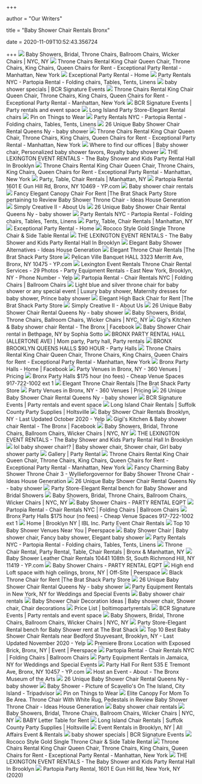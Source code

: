 +++
        
author = "Our Writers"
        
title = "Baby Shower Chair Rentals Bronx"
        
date = 2020-11-09T10:52:43.356724
        
+++
[ ![](https://www.abbottspartyrental.com/image/133006619.png)](https://www.abbottspartyrental.com/image/133006619.png) Baby Showers, Bridal, Throne Chairs, Ballroom Chairs, Wicker Chairs | NYC,  NY
[ ![](http://nebula.wsimg.com/fb90da8591c5f03606abde0bebe7a181?AccessKeyId=C7245BFDD59D428517FB&disposition=0&alloworigin=1)](http://nebula.wsimg.com/fb90da8591c5f03606abde0bebe7a181?AccessKeyId=C7245BFDD59D428517FB&disposition=0&alloworigin=1) Throne Chairs Rental King Chair Queen Chair, Throne Chairs, King Chairs,  Queen Chairs for Rent - Exceptional Party Rental - Manhattan, New York
[ ![](http://nebula.wsimg.com/b1e49232d2f3bba4c7384fe7d5f0bb04?AccessKeyId=C7245BFDD59D428517FB&disposition=0&alloworigin=1)](http://nebula.wsimg.com/b1e49232d2f3bba4c7384fe7d5f0bb04?AccessKeyId=C7245BFDD59D428517FB&disposition=0&alloworigin=1) Exceptional Party Rental - Home
[ ![](https://partopiarental.com/wp-content/uploads/2019/04/table-slider-2.jpg)](https://partopiarental.com/wp-content/uploads/2019/04/table-slider-2.jpg) Party Rentals NYC - Partopia Rental - Folding chairs, Tables, Tents, Linens
[ ![](http://bcrrental.com/home/wp-content/uploads/2015/11/baby-boom-package1.jpg)](http://bcrrental.com/home/wp-content/uploads/2015/11/baby-boom-package1.jpg) baby shower specials | BCR Signature Events
[ ![](http://nebula.wsimg.com/2bb7fc4de5c08e3df0eb81fcec17b44d?AccessKeyId=C7245BFDD59D428517FB&disposition=0&alloworigin=1)](http://nebula.wsimg.com/2bb7fc4de5c08e3df0eb81fcec17b44d?AccessKeyId=C7245BFDD59D428517FB&disposition=0&alloworigin=1) Throne Chairs Rental King Chair Queen Chair, Throne Chairs, King Chairs,  Queen Chairs for Rent - Exceptional Party Rental - Manhattan, New York
[ ![](http://bcrrental.com/home/wp-content/uploads/2015/05/header2.jpg)](http://bcrrental.com/home/wp-content/uploads/2015/05/header2.jpg) BCR Signature Events | Party rentals and event space
[ ![](https://thebratshack.com/wp-content/uploads/2016/06/pinkyprincesschair.jpg)](https://thebratshack.com/wp-content/uploads/2016/06/pinkyprincesschair.jpg) Long Island Party Store-Elegant Rental chairs
[ ![](https://i.pinimg.com/originals/36/98/58/36985842612c3ba731b96c007cd43190.jpg)](https://i.pinimg.com/originals/36/98/58/36985842612c3ba731b96c007cd43190.jpg) Pin on Things to Wear
[ ![](https://partopiarental.com/wp-content/uploads/2019/04/background-slider1.jpg)](https://partopiarental.com/wp-content/uploads/2019/04/background-slider1.jpg) Party Rentals NYC - Partopia Rental - Folding chairs, Tables, Tents, Linens
[ ![](https://i.pinimg.com/736x/1b/68/5d/1b685d92d19e5ee11a562d7e0e99fb9a--angel-baby-shower-baby-shower-chair.jpg)](https://i.pinimg.com/736x/1b/68/5d/1b685d92d19e5ee11a562d7e0e99fb9a--angel-baby-shower-baby-shower-chair.jpg) 26 Unique Baby Shower Chair Rental Queens Ny - baby shower
[ ![](http://nebula.wsimg.com/9dad71a4d40de35af327ede4f9682906?AccessKeyId=C7245BFDD59D428517FB&disposition=0&alloworigin=1)](http://nebula.wsimg.com/9dad71a4d40de35af327ede4f9682906?AccessKeyId=C7245BFDD59D428517FB&disposition=0&alloworigin=1) Throne Chairs Rental King Chair Queen Chair, Throne Chairs, King Chairs,  Queen Chairs for Rent - Exceptional Party Rental - Manhattan, New York
[ ![](https://i.pinimg.com/originals/90/67/f2/9067f26b7f3e1e2b98fb55d1423bc105.jpg)](https://i.pinimg.com/originals/90/67/f2/9067f26b7f3e1e2b98fb55d1423bc105.jpg) Where to find our offices | Baby shower chair, Personalized baby shower  favors, Royalty baby shower
[ ![](http://eventzpartyroom.weebly.com/uploads/5/8/3/2/5832773/p569.png)](http://eventzpartyroom.weebly.com/uploads/5/8/3/2/5832773/p569.png) THE LEXINGTON EVENT RENTALS - The Baby Shower and Kids Party Rental Hall In  Brooklyn
[ ![](http://nebula.wsimg.com/8b0608148e8581bb05594dbcba230ac7?AccessKeyId=C7245BFDD59D428517FB&disposition=0&alloworigin=1)](http://nebula.wsimg.com/8b0608148e8581bb05594dbcba230ac7?AccessKeyId=C7245BFDD59D428517FB&disposition=0&alloworigin=1) Throne Chairs Rental King Chair Queen Chair, Throne Chairs, King Chairs,  Queen Chairs for Rent - Exceptional Party Rental - Manhattan, New York
[ ![](https://www.abbottspartyrental.com/image/118963988.jpg)](https://www.abbottspartyrental.com/image/118963988.jpg) Party, Table, Chair Rentals | Manhattan, NY
[ ![](https://i2.ypcdn.com/blob/8a84563e2a0c76377cce71364b70d5cd4a4ab189_400x260_crop.jpg)](https://i2.ypcdn.com/blob/8a84563e2a0c76377cce71364b70d5cd4a4ab189_400x260_crop.jpg) Partopia Rental 1601 E Gun Hill Rd, Bronx, NY 10469 - YP.com
[ ![](https://static.secure.website/wscfus/8965185/uploads/20150328_153107-1-1[1].jpg)](https://static.secure.website/wscfus/8965185/uploads/20150328_153107-1-1[1].jpg) Baby shower chair rentals
[ ![](http://whataboutfood.me/wp-content/uploads/2018/08/fancy-elegant-canopy-chair-for-rent-the-brat-shack-party-store-pertaining-to-review-baby-shower-throne-chair.jpg)](http://whataboutfood.me/wp-content/uploads/2018/08/fancy-elegant-canopy-chair-for-rent-the-brat-shack-party-store-pertaining-to-review-baby-shower-throne-chair.jpg) Fancy Elegant Canopy Chair For Rent |The Brat Shack Party Store pertaining  to Review Baby Shower Throne Chair - Ideas House Generation
[ ![](https://www.simplycreative2.com/s/cc_images/teaserbox_4227108339.jpg?t=1545143846)](https://www.simplycreative2.com/s/cc_images/teaserbox_4227108339.jpg?t=1545143846) Simply Creative II - About Us
[ ![](https://s-media-cache-ak0.pinimg.com/736x/bc/d6/7f/bcd67f2368733317d3903e18b199c8eb.jpg)](https://s-media-cache-ak0.pinimg.com/736x/bc/d6/7f/bcd67f2368733317d3903e18b199c8eb.jpg) 26 Unique Baby Shower Chair Rental Queens Ny - baby shower
[ ![](https://partopiarental.com/wp-content/uploads/2020/01/silver-ballroom-white-cushion-min.jpg)](https://partopiarental.com/wp-content/uploads/2020/01/silver-ballroom-white-cushion-min.jpg) Party Rentals NYC - Partopia Rental - Folding chairs, Tables, Tents, Linens
[ ![](https://www.abbottspartyrental.com/image/133005943.png)](https://www.abbottspartyrental.com/image/133005943.png) Party, Table, Chair Rentals | Manhattan, NY
[ ![](http://nebula.wsimg.com/89bae322c59f702214407e6e14236931?AccessKeyId=C7245BFDD59D428517FB&disposition=0&alloworigin=1)](http://nebula.wsimg.com/89bae322c59f702214407e6e14236931?AccessKeyId=C7245BFDD59D428517FB&disposition=0&alloworigin=1) Exceptional Party Rental - Home
[ ![](https://i1.wp.com/rentforeventnyc.com/wp-content/uploads/2018/08/gold-throne-table.jpg?fit=600%2C600)](https://i1.wp.com/rentforeventnyc.com/wp-content/uploads/2018/08/gold-throne-table.jpg?fit=600%2C600) Rococo Style Gold Single Throne Chair & Side Table Rental
[ ![](http://eventzpartyroom.weebly.com/uploads/5/8/3/2/5832773/p520.png)](http://eventzpartyroom.weebly.com/uploads/5/8/3/2/5832773/p520.png) THE LEXINGTON EVENT RENTALS - The Baby Shower and Kids Party Rental Hall In  Brooklyn
[ ![](http://whataboutfood.me/wp-content/uploads/2018/08/elite-baby-shower-chair-rental-bronx-lovely-baby-shower-chair-alternatives-in-baby-shower-alternatives.jpg)](http://whataboutfood.me/wp-content/uploads/2018/08/elite-baby-shower-chair-rental-bronx-lovely-baby-shower-chair-alternatives-in-baby-shower-alternatives.jpg) Elegant Baby Shower Alternatives - Ideas House Generation
[ ![](https://thebratshack.com/wp-content/uploads/2015/12/thronechairsm.jpg)](https://thebratshack.com/wp-content/uploads/2015/12/thronechairsm.jpg) Elegant Throne Chair Rentals |The Brat Shack Party Store
[ ![](https://i3.ypcdn.com/blob/8a58477e267186c9809efdef2c807635c496608e)](https://i3.ypcdn.com/blob/8a58477e267186c9809efdef2c807635c496608e) Pelican Ville Banquet HALL 3323 Merritt Ave, Bronx, NY 10475 - YP.com
[ ![](https://s3-media0.fl.yelpcdn.com/bphoto/9wZ10UnliK0hQsC_bMFbRg/348s.jpg)](https://s3-media0.fl.yelpcdn.com/bphoto/9wZ10UnliK0hQsC_bMFbRg/348s.jpg) Lexington Event Rentals Throne Chair Rental Services - 29 Photos - Party  Equipment Rentals - East New York, Brooklyn, NY - Phone Number - Yelp
[ ![](https://partopiarental.com/wp-content/uploads/2019/04/White-on-White-Throne.jpg)](https://partopiarental.com/wp-content/uploads/2019/04/White-on-White-Throne.jpg) Partopia Rental - Chair Rentals NYC | Folding Chairs | Ballroom Chairs
[ ![](https://i.pinimg.com/736x/f7/a5/41/f7a5411a127bdcf1c15d284f97ecd664--baby-shower-chair-boy-shower.jpg)](https://i.pinimg.com/736x/f7/a5/41/f7a5411a127bdcf1c15d284f97ecd664--baby-shower-chair-boy-shower.jpg) Light blue and silver throne chair for baby shower or any special event |  Luxury baby shower, Maternity dresses for baby shower, Prince baby shower
[ ![](https://thebratshack.com/wp-content/uploads/2017/03/pinkchairs-scaled.jpg)](https://thebratshack.com/wp-content/uploads/2017/03/pinkchairs-scaled.jpg) Elegant High Back Chair for Rent |The Brat Shack Party Store
[ ![](https://www.simplycreative2.com/s/cc_images/teaserbox_4227108287.jpg?t=1545143826)](https://www.simplycreative2.com/s/cc_images/teaserbox_4227108287.jpg?t=1545143826) Simply Creative II - About Us
[ ![](https://lh5.googleusercontent.com/proxy/sbWRwavvNxBLf61-Km_UOED9tbdCZR7dPKMXR_F0SLova2AYny8_Q1Uko0SZ9EsdDx1jmr0_KqR_6eG7pRBp7zL66kCxV2R8HPMlV9FtQNlKjQiiVHl8OPgcGomal5cW2uovRxE=s0-d)](https://lh5.googleusercontent.com/proxy/sbWRwavvNxBLf61-Km_UOED9tbdCZR7dPKMXR_F0SLova2AYny8_Q1Uko0SZ9EsdDx1jmr0_KqR_6eG7pRBp7zL66kCxV2R8HPMlV9FtQNlKjQiiVHl8OPgcGomal5cW2uovRxE=s0-d) 26 Unique Baby Shower Chair Rental Queens Ny - baby shower
[ ![](https://www.abbottspartyrental.com/image/133006622.jpg)](https://www.abbottspartyrental.com/image/133006622.jpg) Baby Showers, Bridal, Throne Chairs, Ballroom Chairs, Wicker Chairs | NYC,  NY
[ ![](https://lookaside.fbsbx.com/lookaside/crawler/media/?media_id=1367697283289452)](https://lookaside.fbsbx.com/lookaside/crawler/media/?media_id=1367697283289452) Gigi's Kitchen & Baby shower chair Rental - The Bronx | Facebook
[ ![](https://d28w2s5u3j4b6n.cloudfront.net/img/items/441/lg/24661.jpg)](https://d28w2s5u3j4b6n.cloudfront.net/img/items/441/lg/24661.jpg) Baby Shower Chair rental in Bethpage, NY by Sophia Sotto
[ ![](https://i.pinimg.com/originals/41/19/0b/41190bcde2abf442a690c741ff820dc4.jpg)](https://i.pinimg.com/originals/41/19/0b/41190bcde2abf442a690c741ff820dc4.jpg) BRONX PARTY RENTAL HALL (ALLERTONE AVE) | Mom party, Party hall, Party  rentals
[ ![](https://www.bronxbrooklynqueenshalls.com/uploads/6/1/4/4/61443617/61fcygx8wpl-sl1200_1_orig.jpg)](https://www.bronxbrooklynqueenshalls.com/uploads/6/1/4/4/61443617/61fcygx8wpl-sl1200_1_orig.jpg) BRONX BROOKLYN QUEENS HALLS $90 HOUR - Party Halls
[ ![](http://nebula.wsimg.com/6c1e858157e7cae762e11677f19260c5?AccessKeyId=C7245BFDD59D428517FB&disposition=0&alloworigin=1)](http://nebula.wsimg.com/6c1e858157e7cae762e11677f19260c5?AccessKeyId=C7245BFDD59D428517FB&disposition=0&alloworigin=1) Throne Chairs Rental King Chair Queen Chair, Throne Chairs, King Chairs,  Queen Chairs for Rent - Exceptional Party Rental - Manhattan, New York
[ ![](https://lookaside.fbsbx.com/lookaside/crawler/media/?media_id=1920178534918454)](https://lookaside.fbsbx.com/lookaside/crawler/media/?media_id=1920178534918454) Bronx Party Halls - Home | Facebook
[ ![](https://eventective-media.azureedge.net/2439660_md.jpg)](https://eventective-media.azureedge.net/2439660_md.jpg) Party Venues in Bronx, NY - 360 Venues | Pricing
[ ![](http://www.bronxpartyhall.com/uploads/6/1/4/4/61443617/01414-dvrzgpf0ceg-600x450_1_orig.jpg)](http://www.bronxpartyhall.com/uploads/6/1/4/4/61443617/01414-dvrzgpf0ceg-600x450_1_orig.jpg) Bronx Party Halls $175 hour (no fees) - Cheap Venue Spaces 917-722-1002 ext  1
[ ![](https://thebratshack.com/wp-content/uploads/2017/12/whitesilverthronechair.jpg)](https://thebratshack.com/wp-content/uploads/2017/12/whitesilverthronechair.jpg) Elegant Throne Chair Rentals |The Brat Shack Party Store
[ ![](https://eventective-media.azureedge.net/2439652_md.jpg)](https://eventective-media.azureedge.net/2439652_md.jpg) Party Venues in Bronx, NY - 360 Venues | Pricing
[ ![](https://s-media-cache-ak0.pinimg.com/736x/5c/e8/dc/5ce8dc700e0a73a24776c711a12a9dc1--baby-shower-chair-dream-baby.jpg)](https://s-media-cache-ak0.pinimg.com/736x/5c/e8/dc/5ce8dc700e0a73a24776c711a12a9dc1--baby-shower-chair-dream-baby.jpg) 26 Unique Baby Shower Chair Rental Queens Ny - baby shower
[ ![](http://bcrrental.com/home/wp-content/uploads/2015/09/header3.jpg)](http://bcrrental.com/home/wp-content/uploads/2015/09/header3.jpg) BCR Signature Events | Party rentals and event space
[ ![](https://www.pinkelephantpartyandtents.com/wp-content/themes/yootheme/cache/Screenshot-2019-01-15-11.48.15-c243e614.png)](https://www.pinkelephantpartyandtents.com/wp-content/themes/yootheme/cache/Screenshot-2019-01-15-11.48.15-c243e614.png) Long Island Chair Rentals | Suffolk County Party Supplies | Holtsville
[ ![](https://s3-media0.fl.yelpcdn.com/bphoto/fXZZseoaQshEPRvps1Z3wA/ls.jpg)](https://s3-media0.fl.yelpcdn.com/bphoto/fXZZseoaQshEPRvps1Z3wA/ls.jpg) Baby Shower Chair Rentals Brooklyn, NY - Last Updated October 2020 - Yelp
[ ![](https://lookaside.fbsbx.com/lookaside/crawler/media/?media_id=860210144038171)](https://lookaside.fbsbx.com/lookaside/crawler/media/?media_id=860210144038171) Gigi's Kitchen & Baby shower chair Rental - The Bronx | Facebook
[ ![](https://www.abbottspartyrental.com/image/133006613.jpg)](https://www.abbottspartyrental.com/image/133006613.jpg) Baby Showers, Bridal, Throne Chairs, Ballroom Chairs, Wicker Chairs | NYC,  NY
[ ![](http://eventzpartyroom.weebly.com/uploads/5/8/3/2/5832773/p521.png)](http://eventzpartyroom.weebly.com/uploads/5/8/3/2/5832773/p521.png) THE LEXINGTON EVENT RENTALS - The Baby Shower and Kids Party Rental Hall In  Brooklyn
[ ![](https://i.pinimg.com/originals/47/b6/d7/47b6d7ea6523777f1a9fdbe758ebcd29.jpg)](https://i.pinimg.com/originals/47/b6/d7/47b6d7ea6523777f1a9fdbe758ebcd29.jpg) lol baby shower chair!? | Baby shower chair, Shower chair, Girl baby shower  party
[ ![](https://partopiarental.com/wp-content/uploads/2019/05/letter-table.jpg)](https://partopiarental.com/wp-content/uploads/2019/05/letter-table.jpg) Gallery | Party Rental
[ ![](http://nebula.wsimg.com/aabcc98d0244c86a823f6ada151c20ab?AccessKeyId=C7245BFDD59D428517FB&disposition=0&alloworigin=1)](http://nebula.wsimg.com/aabcc98d0244c86a823f6ada151c20ab?AccessKeyId=C7245BFDD59D428517FB&disposition=0&alloworigin=1) Throne Chairs Rental King Chair Queen Chair, Throne Chairs, King Chairs,  Queen Chairs for Rent - Exceptional Party Rental - Manhattan, New York
[ ![](http://whataboutfood.me/wp-content/uploads/2018/08/fancy-charming-baby-shower-throne-chair-3-wyllieforgovernor-for-baby-shower-throne-chair.jpg)](http://whataboutfood.me/wp-content/uploads/2018/08/fancy-charming-baby-shower-throne-chair-3-wyllieforgovernor-for-baby-shower-throne-chair.jpg) Fancy Charming Baby Shower Throne Chair 3 - Wyllieforgovernor for Baby  Shower Throne Chair - Ideas House Generation
[ ![](https://i.pinimg.com/736x/32/68/35/32683584e8ffa2d16d29ca5e162642b1--shower-chair-sweet-.jpg)](https://i.pinimg.com/736x/32/68/35/32683584e8ffa2d16d29ca5e162642b1--shower-chair-sweet-.jpg) 26 Unique Baby Shower Chair Rental Queens Ny - baby shower
[ ![](https://thebratshack.com/wp-content/uploads/2018/02/goldbench.jpg)](https://thebratshack.com/wp-content/uploads/2018/02/goldbench.jpg) Party Store-Elegant Rental bench for Baby Shower and Bridal Showers
[ ![](https://www.abbottspartyrental.com/image/133006600.jpg)](https://www.abbottspartyrental.com/image/133006600.jpg) Baby Showers, Bridal, Throne Chairs, Ballroom Chairs, Wicker Chairs | NYC,  NY
[ ![](https://www.partyrentaleqpt.org/uploads/1/1/8/8/118876361/img-1265_orig.jpg)](https://www.partyrentaleqpt.org/uploads/1/1/8/8/118876361/img-1265_orig.jpg) Baby Shower Chairs - PARTY RENTAL EQPT
[ ![](https://partopiarental.com/wp-content/uploads/2019/04/Ghost.jpg)](https://partopiarental.com/wp-content/uploads/2019/04/Ghost.jpg) Partopia Rental - Chair Rentals NYC | Folding Chairs | Ballroom Chairs
[ ![](http://www.bronxpartyhall.com/uploads/6/1/4/4/61443617/00s0s-hlvl94xoydo-600x450_2_orig.jpg)](http://www.bronxpartyhall.com/uploads/6/1/4/4/61443617/00s0s-hlvl94xoydo-600x450_2_orig.jpg) Bronx Party Halls $175 hour (no fees) - Cheap Venue Spaces 917-722-1002 ext  1
[ ![](https://static.wixstatic.com/media/cc0ef6e9cf614142b544570cc06b81fe.jpg/v1/fill/w_509,h_1278,fp_0.50_0.50,q_85/cc0ef6e9cf614142b544570cc06b81fe.webp)](https://static.wixstatic.com/media/cc0ef6e9cf614142b544570cc06b81fe.jpg/v1/fill/w_509,h_1278,fp_0.50_0.50,q_85/cc0ef6e9cf614142b544570cc06b81fe.webp) Home | Brooklyn NY | IBL Inc. Party Event Chair Rentals
[ ![](https://img.peerspace.com/image/upload/c_crop,g_custom/c_fill,f_auto,fl_progressive,h_420,w_420/c_scale,g_north_east,l_Peerspace_Watermark_Logo,o_100,w_100,x_20,y_20/dpr_auto/sbe385rgjusv7rmfdteg.jpg)](https://img.peerspace.com/image/upload/c_crop,g_custom/c_fill,f_auto,fl_progressive,h_420,w_420/c_scale,g_north_east,l_Peerspace_Watermark_Logo,o_100,w_100,x_20,y_20/dpr_auto/sbe385rgjusv7rmfdteg.jpg) Top 10 Baby Shower Venues Near You | Peerspace
[ ![](https://i.pinimg.com/originals/70/fd/eb/70fdeb0d083c4b8a90babc4cb5f6aab2.jpg)](https://i.pinimg.com/originals/70/fd/eb/70fdeb0d083c4b8a90babc4cb5f6aab2.jpg) Baby Shower Chair | Baby shower chair, Fancy baby shower, Elegant baby  shower
[ ![](https://partopiarental.com/wp-content/uploads/2019/04/DZ-OLUS-Partopia-Rental-LLC-logo-final.png)](https://partopiarental.com/wp-content/uploads/2019/04/DZ-OLUS-Partopia-Rental-LLC-logo-final.png) Party Rentals NYC - Partopia Rental - Folding chairs, Tables, Tents, Linens
[ ![](https://www.abbottspartyrental.com/image/135149693.jpg)](https://www.abbottspartyrental.com/image/135149693.jpg) Throne Chair Rental, Party Rental, Table, Chair Rentals | Bronx &  Manhattan, NY
[ ![](https://i1.ypcdn.com/blob/39ed3e45de6022670c3dada6e7a9df47cf62f3d6_400x260_crop.jpg)](https://i1.ypcdn.com/blob/39ed3e45de6022670c3dada6e7a9df47cf62f3d6_400x260_crop.jpg) Baby Shower Leather Chair Rentals 10441 108th St, South Richmond Hill, NY  11419 - YP.com
[ ![](https://www.partyrentaleqpt.org/uploads/1/1/8/8/118876361/img-1264_orig.jpg)](https://www.partyrentaleqpt.org/uploads/1/1/8/8/118876361/img-1264_orig.jpg) Baby Shower Chairs - PARTY RENTAL EQPT
[ ![](https://img.peerspace.com/image/upload/c_crop,g_custom/g_auto,c_fill,q_auto:eco,f_auto,fl_progressive:steep,w_1200,h_495/rmrelohwn8du0phqtzub)](https://img.peerspace.com/image/upload/c_crop,g_custom/g_auto,c_fill,q_auto:eco,f_auto,fl_progressive:steep,w_1200,h_495/rmrelohwn8du0phqtzub) High end Loft space with high ceilings, bronx, NY | Off-Site | Peerspace
[ ![](https://thebratshack.com/wp-content/uploads/2016/07/blackbeauty-scaled.jpg)](https://thebratshack.com/wp-content/uploads/2016/07/blackbeauty-scaled.jpg) Black Throne Chair for Rent |The Brat Shack Party Store
[ ![](https://static.secure.website/wscfus/8965185/3550568/20160709-175457-1-1-w750-o.png)](https://static.secure.website/wscfus/8965185/3550568/20160709-175457-1-1-w750-o.png) 26 Unique Baby Shower Chair Rental Queens Ny - baby shower
[ ![](https://eventective-media.azureedge.net/1431323.jpg)](https://eventective-media.azureedge.net/1431323.jpg) Party Equipment Rentals in New York, NY for Weddings and Special Events
[ ![](https://static.secure.website/wscfus/8965185/4815130/20170105-1553301-w1920-o.jpg)](https://static.secure.website/wscfus/8965185/4815130/20170105-1553301-w1920-o.jpg) Baby shower chair rentals
[ ![](https://i.pinimg.com/originals/35/5b/01/355b01a2e56e6bcdfbe1debe077c3633.jpg)](https://i.pinimg.com/originals/35/5b/01/355b01a2e56e6bcdfbe1debe077c3633.jpg) Baby Shower Chair Decoration Ideas | Baby shower chair, Shower chair, Chair  decorations
[ ![](https://static.wixstatic.com/media/eabe04_65e14929bc2d452987bbfaf649564e50~mv2.jpg)](https://static.wixstatic.com/media/eabe04_65e14929bc2d452987bbfaf649564e50~mv2.jpg) Price List | boltimopartyrentals
[ ![](http://bcrrental.com/home/wp-content/uploads/2015/05/header1.jpg)](http://bcrrental.com/home/wp-content/uploads/2015/05/header1.jpg) BCR Signature Events | Party rentals and event space
[ ![](https://www.abbottspartyrental.com/image/135193103_scaled_348x272.jpg)](https://www.abbottspartyrental.com/image/135193103_scaled_348x272.jpg) Baby Showers, Bridal, Throne Chairs, Ballroom Chairs, Wicker Chairs | NYC,  NY
[ ![](https://thebratshack.com/wp-content/uploads/2017/01/blueberrybench.jpg)](https://thebratshack.com/wp-content/uploads/2017/01/blueberrybench.jpg) Party Store-Elegant Rental bench for Baby Shower rent at The Brat Shack
[ ![](https://s3-media0.fl.yelpcdn.com/bphoto/3WYXxDikZwnzMo7f0KuZNA/ls.jpg)](https://s3-media0.fl.yelpcdn.com/bphoto/3WYXxDikZwnzMo7f0KuZNA/ls.jpg) Top 10 Best Baby Shower Chair Rentals near Bedford Stuyvesant, Brooklyn, NY  - Last Updated November 2020 - Yelp
[ ![](https://res.cloudinary.com/peerspace-inc/image/upload/q_80,c_crop,g_custom/w_2048/pf91wqwwoiwmcdxq70tx.jpg)](https://res.cloudinary.com/peerspace-inc/image/upload/q_80,c_crop,g_custom/w_2048/pf91wqwwoiwmcdxq70tx.jpg) Premiere Bronx Location with Exposed Brick, Bronx, NY | Event | Peerspace
[ ![](https://partopiarental.com/wp-content/uploads/2020/06/White-X-Back-Chair-1-150x150.jpg)](https://partopiarental.com/wp-content/uploads/2020/06/White-X-Back-Chair-1-150x150.jpg) Partopia Rental - Chair Rentals NYC | Folding Chairs | Ballroom Chairs
[ ![](https://eventective-media.azureedge.net/2593520_md.jpg)](https://eventective-media.azureedge.net/2593520_md.jpg) Party Equipment Rentals in Jamaica, NY for Weddings and Special Events
[ ![](https://i2.ypcdn.com/blob/5d4bf380d951f70d4eaf4d44b9ec250de5fa2553_400x260_crop.jpg)](https://i2.ypcdn.com/blob/5d4bf380d951f70d4eaf4d44b9ec250de5fa2553_400x260_crop.jpg) Party Hall For Rent 535 E Tremont Ave, Bronx, NY 10457 - YP.com
[ ![](http://images.bronxmuseum.org/www_bronxmuseum_org/2nd_Floor_NW_rounds_3_credit_Marisol_Diaz0.jpg)](http://images.bronxmuseum.org/www_bronxmuseum_org/2nd_Floor_NW_rounds_3_credit_Marisol_Diaz0.jpg) Host an Event - About - The Bronx Museum of the Arts
[ ![](https://lh5.googleusercontent.com/proxy/AEfDTrcRUUQy6I98NRBe9KWKQj9I5W7D9omQVEinTpt_rZMKecL7cn87nsLUIPdXE-Xg2rPrFJlfEeXevIhJ-FvvgDJu7w=s0-d)](https://lh5.googleusercontent.com/proxy/AEfDTrcRUUQy6I98NRBe9KWKQj9I5W7D9omQVEinTpt_rZMKecL7cn87nsLUIPdXE-Xg2rPrFJlfEeXevIhJ-FvvgDJu7w=s0-d) 26 Unique Baby Shower Chair Rental Queens Ny - baby shower
[ ![](https://media-cdn.tripadvisor.com/media/photo-s/12/00/39/43/baby-shower.jpg)](https://media-cdn.tripadvisor.com/media/photo-s/12/00/39/43/baby-shower.jpg) Baby Shower - Picture of Scavello's On The Island, City Island - Tripadvisor
[ ![](https://i.pinimg.com/originals/a0/4d/44/a04d442562dd8a1c7226cd6e4476ada8.jpg)](https://i.pinimg.com/originals/a0/4d/44/a04d442562dd8a1c7226cd6e4476ada8.jpg) Pin on Things to Wear
[ ![](http://whataboutfood.me/wp-content/uploads/2018/08/elite-canopy-for-mom-to-be-area-throne-chair-with-white-rug-pedestals-in-review-baby-shower-throne-chair.jpg)](http://whataboutfood.me/wp-content/uploads/2018/08/elite-canopy-for-mom-to-be-area-throne-chair-with-white-rug-pedestals-in-review-baby-shower-throne-chair.jpg) Elite Canopy For Mom To Be Area. Throne Chair With White Rug, Pedestals in  Review Baby Shower Throne Chair - Ideas House Generation
[ ![](https://static.secure.website/wscfus/8965185/4116909/backdrop-with-two-sets-of-columns-w600-o.jpg)](https://static.secure.website/wscfus/8965185/4116909/backdrop-with-two-sets-of-columns-w600-o.jpg) Baby shower chair rentals
[ ![](https://www.abbottspartyrental.com/image/133006609.jpg)](https://www.abbottspartyrental.com/image/133006609.jpg) Baby Showers, Bridal, Throne Chairs, Ballroom Chairs, Wicker Chairs | NYC,  NY
[ ![](https://thebratshack.com/wp-content/uploads/2016/09/babytable.jpg)](https://thebratshack.com/wp-content/uploads/2016/09/babytable.jpg) BABY Letter Table for Rent
[ ![](https://www.pinkelephantpartyandtents.com/wp-content/themes/yootheme/cache/Beige-WIcker-Chair-7ee2dfaa.jpeg)](https://www.pinkelephantpartyandtents.com/wp-content/themes/yootheme/cache/Beige-WIcker-Chair-7ee2dfaa.jpeg) Long Island Chair Rentals | Suffolk County Party Supplies | Holtsville
[ ![](https://allaffairs.com/imgs/category/sWgd5hu4bIvYcVbFEpJXcJd9bKwvFVNKBGd9EzdqiNFKPQlDnb.jpg)](https://allaffairs.com/imgs/category/sWgd5hu4bIvYcVbFEpJXcJd9bKwvFVNKBGd9EzdqiNFKPQlDnb.jpg) Event Rentals in Brooklyn, NY | All Affairs Event & Rentals
[ ![](http://bcrrental.com/home/wp-content/uploads/2015/11/baby-deluxe-package.jpg)](http://bcrrental.com/home/wp-content/uploads/2015/11/baby-deluxe-package.jpg) baby shower specials | BCR Signature Events
[ ![](https://i1.wp.com/rentforeventnyc.com/wp-content/uploads/2018/08/single-goldthrone.jpg?fit=600%2C600)](https://i1.wp.com/rentforeventnyc.com/wp-content/uploads/2018/08/single-goldthrone.jpg?fit=600%2C600) Rococo Style Gold Single Throne Chair & Side Table Rental
[ ![](http://nebula.wsimg.com/029d802536ce67b1f826015d3ea546d6?AccessKeyId=C7245BFDD59D428517FB&disposition=0&alloworigin=1)](http://nebula.wsimg.com/029d802536ce67b1f826015d3ea546d6?AccessKeyId=C7245BFDD59D428517FB&disposition=0&alloworigin=1) Throne Chairs Rental King Chair Queen Chair, Throne Chairs, King Chairs,  Queen Chairs for Rent - Exceptional Party Rental - Manhattan, New York
[ ![](http://eventzpartyroom.weebly.com/uploads/5/8/3/2/5832773/p529.png)](http://eventzpartyroom.weebly.com/uploads/5/8/3/2/5832773/p529.png) THE LEXINGTON EVENT RENTALS - The Baby Shower and Kids Party Rental Hall In  Brooklyn
[ ![](https://scontent.fymy1-1.fna.fbcdn.net/v/t1.0-9/s720x720/13627057_1045304378856712_6467751367297312719_n.jpg?_nc_cat=100&_nc_sid=2d5d41&_nc_ohc=g0CrszsPyecAX9Sb_pi&_nc_ht=scontent.fymy1-1.fna&tp=7&oh=625475d69199ca0f920d459df992e8b1&oe=5F91B785)](https://scontent.fymy1-1.fna.fbcdn.net/v/t1.0-9/s720x720/13627057_1045304378856712_6467751367297312719_n.jpg?_nc_cat=100&_nc_sid=2d5d41&_nc_ohc=g0CrszsPyecAX9Sb_pi&_nc_ht=scontent.fymy1-1.fna&tp=7&oh=625475d69199ca0f920d459df992e8b1&oe=5F91B785) Partopia Party Rental, 1601 E Gun Hill Rd, New York, NY (2020)
